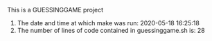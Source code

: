 This is a GUESSINGGAME project
1. The date and time at which make was run:
2020-05-18 16:25:18
2. The number of lines of code contained in guessinggame.sh is:
28
